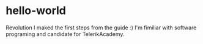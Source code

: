 # hello-world
Revolution
I maked the first steps from the guide :)
I'm fimiliar with software programing and candidate for TelerikAcademy.
